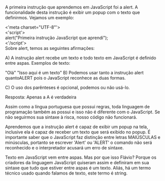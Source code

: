 A primeira instrução que aprendemos em JavaScript foi a alert. A funcionalidade desta instrução é exibir um popup com o texto que definirmos. Vejamos um exemplo:

<'meta charset="UTF-8"'><br>
<'script'><br>
    alert("Primeira instrução JavaScript que aprendi");<br>
<'/script'><br>
Sobre alert, temos as seguintes afirmações:

A) A instrução alert recebe um texto e todo texto em JavaScript é definido entre aspas. Exemplos de texto:

"Olá"
"Isso aqui é um texto"
B) Podemos usar tanto a instrução alert quantoALERT pois o JavaScript reconhece as duas formas.

C) O uso dos parênteses é opcional, podemos ou não usá-lo.


Resposta: Apenas a A é verdadeira

Assim como a língua portuguesa que possui regras, toda linguagem de programação também as possui e isso não é diferente com o JavaScript. Se não seguirmos sua sintaxe à risca, nosso código não funcionará.

Aprendemos que a instrução alert é capaz de exibir um popup na tela, inclusive ela é capaz de receber um texto que será exibido no popup. É importante saber que o JavaScript faz distinção entre letras MAIÚSCULAS e minúsculas, portanto se escrever 'Alert' ou 'ALERT' o comando não será reconhecido e o interpretador acusará um erro de sintaxe.

Texto em JavaScript vem entre aspas. Mas por que isso Flávio? Porque os criadores da linguagem JavaScript quiseram assim e definiram em sua sintaxe que tudo que estiver entre aspas é um texto. Aliás, há um termo técnico usado quando falamos de texto, este termo é string.